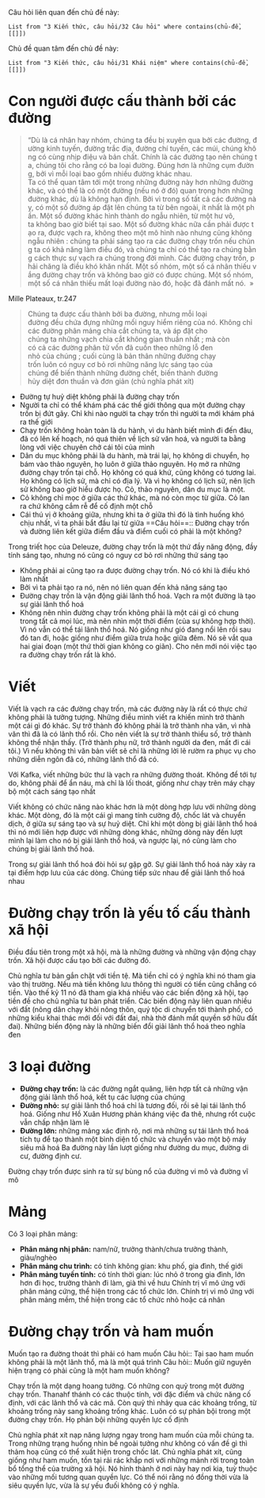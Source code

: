 Câu hỏi liên quan đến chủ đề này:
```dataview
List from "3 Kiến thức, câu hỏi/32 Câu hỏi" where contains(chủ-đề,[[]]) 
```

Chủ đề quan tâm đến chủ đề này:
```dataview
List from "3 Kiến thức, câu hỏi/31 Khái niệm" where contains(chủ-đề,[[]]) 
```

# Con người được cấu thành bởi các đường
>“Dù là cá nhân hay nhóm, chúng ta đều bị xuyên qua bởi các đường, đường kinh tuyến, đường trắc địa, đường chí tuyến, các múi, chúng không có cùng nhịp điệu và bản chất. Chính là các đường tạo nên chúng ta, chúng tôi cho rằng có ba loại đường. Đúng hơn là những cụm đường, bởi vì mỗi loại bao gồm nhiều đường khác nhau. Ta có thể quan tâm tới một trong những đường này hơn những đường khác, và có thể là có một đường (nếu nó ở đó) quan trọng hơn những đường khác, dù là không hạn định. Bởi vì trong số tất cả các đường này, có một số đường áp đặt lên chúng ta từ bên ngoài, ít nhất là một phần. Một số đường khác hình thành do ngẫu nhiên, từ một hư vô, ta không bao giờ biết tại sao. Một số đường khác nữa cần phải được tạo ra, được vạch ra, không theo một mô hình nào nhưng cũng không ngẫu nhiên : chúng ta phải sáng tạo ra các đường chạy trốn nếu chúng ta có khả năng làm điều đó, và chúng ta chỉ có thể tạo ra chúng bằng cách thực sự vạch ra chúng trong đời mình. Các đường chạy trốn, phải chăng là điều khó khăn nhất. Một số nhóm, một số cá nhân thiếu vắng đường chạy trốn và không bao giờ có được chúng. Một số nhóm, một số cá nhân thiếu mất loại đường nào đó, hoặc đã đánh mất nó.  »​

Mille Plateaux, tr.247
>Chúng ta được cấu thành bởi ba đường, nhưng mỗi loại đường đều chứa đựng những mối nguy hiểm riêng của nó. Không chỉ các đường phân mảng chia cắt chúng ta, và áp đặt cho chúng ta những vạch chia cắt không gian thuần nhất ; mà còn có cả các đường phân tử vốn đã cuốn theo những lỗ đen nhỏ của chúng ; cuối cùng là bản thân những đường chạy trốn luôn có nguy cơ bỏ rơi những năng lực sáng tạo của chúng để biến thành những đường chết, biến thành đường hủy diệt đơn thuần và đơn giản (chủ nghĩa phát xít)

- Đường tự huỷ diệt không phải là đường chạy trốn
- Người ta chỉ có thể khám phá các thế giới thông qua một đường chạy trốn bị đứt gãy. Chỉ khi nào người ta chạy trốn thì người ta mới khám phá ra thế giới
- Chạy trốn không hoàn toàn là du hành, vì du hành biết mình đi đến đâu, đã có lên kế hoạch, nó quá thiên về lịch sử văn hoá, và người ta bằng lòng với việc chuyên chở cái tôi của mình
- Dân du mục không phải là du hành, mà trái lại, họ không di chuyển, họ bám vào thảo nguyên, họ luôn ở giữa thảo nguyên. Họ mở ra những đường chạy trốn tại chỗ. Họ không có quá khứ, cũng không có tương lai. Họ không có lịch sử, mà chỉ có địa lý. Và vì họ không có lịch sử, nên lịch sử không bao giờ hiểu được họ. Cỏ, thảo nguyên, dân du mục là một.
- Cỏ không chỉ mọc ở giữa các thứ khác, mà nó còn mọc từ giữa. Cỏ lan ra chứ không cắm rễ để cố định một chỗ
- Cái thú vị ở khoảng giữa, nhưng khi ta ở giữa thì đó là tình huống khó chịu nhất, vì ta phải bắt đầu lại từ giữa
==Câu hỏi==:: Đường chạy trốn và đường liên kết giữa điểm đầu và điểm cuối có phải là một không?

Trong triết học của Deleuze, đường chạy trốn là một thứ đầy năng động, đầy tính sáng tạo, nhưng nó cũng có nguy cơ bỏ rơi những thứ sáng tạo


- Không phải ai cũng tạo ra được đường chạy trốn. Nó có khi là điều khó làm nhất
- Bởi vì ta phải tạo ra nó, nên nó liên quan đến khả năng sáng tạo
- Đường chạy trốn là vận động giải lãnh thổ hoá. Vạch ra một đường là tạo sự giải lãnh thổ hoá
- Không nên nhìn đường chạy trốn không phải là một cái gì có chung trong tất cả mọi lúc, mà nên nhìn một thời điểm (của sự không hợp thời). Vì nó vẫn có thể tái lãnh thổ hoá. Nó giống như gió đang nổi lên rồi sau đó tan đi, hoặc giống như điểm giữa trưa hoặc giữa đêm. Nó sẽ vắt qua hai giai đoạn (một thứ thời gian không co giãn). Cho nên mới nói việc tạo ra đường chạy trốn rất là khó.
# Viết
Viết là vạch ra các đường chạy trốn, mà các đường này là rất có thực chứ không phải là tưởng tượng. Những điều mình viết ra khiến mình trở thành một cái gì đó khác. Sự trở thành đó không phải là trở thành nha văn, vì nhà văn thì đã là có lãnh thổ rồi. Cho nên viết là sự trở thành thiểu số, trở thành không thể nhận thấy. (Trở thành phụ nữ, trở thành người da đen, mất đi cái tôi.) Vì nếu không thì văn bản viết sẽ chỉ là những lời lẽ rườm ra phục vụ cho những diễn ngôn đã có, những lãnh thổ đã có.

Với Kafka, viết những bức thư là vạch ra những đường thoát. Không để tới tự do, không phải để ẩn náu, mà chỉ là lối thoát, giống như chạy trên máy chạy bộ một cách sáng tạo nhất

Viết không có chức năng nào khác hơn là một dòng hợp lưu với những dòng khác. Một dòng, đó là một cái gì mang tính cường độ, chốc lát và chuyển dịch, ở giữa sự sáng tạo và sự huỷ diệt. Chỉ khi một dòng bị giải lãnh thổ hoá thì nó mới liên hợp được với những dòng khác, những dòng này đến lượt mình lại làm cho nó bị giải lãnh thổ hoá, và ngược lại, nó cũng làm cho chúng bị giải lãnh thổ hoá.

Trong sự giải lãnh thổ hoá đòi hỏi sự gặp gỡ. Sự giải lãnh thổ hoá này xảy ra tại điểm hợp lưu của các dòng. Chúng tiếp sức nhau để giải lãnh thổ hoá nhau

# Đường chạy trốn là yếu tố cấu thành xã hội
Điều đầu tiên trong một xã hội, mà là những đường và những vận động chạy trốn. Xã hội được cấu tạo bởi các đường đó.

Chủ nghĩa tư bản gắn chặt với tiền tệ. Mà tiền chỉ có ý nghĩa khi nó tham gia vào thị trường. Nếu mà tiền không lưu thông thì người có tiền cũng chẳng có tiền. Vào thế kỷ 11 nó đã tham gia khá nhiều vào các biến động xã hội, tạo tiền đề cho chủ nghĩa tư bản phát triển. Các biến động này liên quan nhiều với đất (nông dân chạy khỏi nông thôn, quý tộc di chuyển tới thành phố, có những kiểu khai thác mới đối với đất đai, nhà thờ đánh mất quyền sở hữu đất đai). Những biến động này là những biến đổi giải lãnh thổ hoá theo nghĩa đen

# 3 loại đường
- **Đường chạy trốn:** là các đường ngắt quãng, liên hợp tất cả những vận động giải lãnh thổ hoá, kết tụ các lượng của chúng
- **Đường nhỏ:** sự giải lãnh thổ hoá chỉ là tương đối, rồi sẽ lại tái lãnh thổ hoá. Giống như Hồ Xuân Hương phản kháng việc đa thê, nhưng rốt cuộc vẫn chấp nhận làm lẽ
- **Đường lớn:** những mảng xác định rõ, nơi mà những sự tái lãnh thổ hoá tích tụ để tạo thành một bình diện tổ chức và chuyển vào một bộ máy siêu mã hoá
Ba đường này lần lượt giống như đường du mục, đường di cư, đường định cư. 

Đường chạy trốn được sinh ra từ sự bùng nổ của đường vi mô và đường vĩ mô

# Mảng
Có 3 loại phân mảng:
- **Phân mảng nhị phân:** nam/nữ, trưởng thành/chưa trưởng thành, giàu/nghèo
- **Phân mảng chu trình:** có tính không gian: khu phố, gia đình, thế giới
- **Phân mảng tuyến tính:** có tính thời gian: lúc nhỏ ở trong gia đình, lớn hơn đi học, trưởng thành đi làm, già thì về hưu
Chính trị vĩ mô ứng với phân mảng cứng, thể hiện trong các tổ chức lớn. Chính trị vi mô ứng với phân mảng mềm, thể hiện trong các tổ chức nhỏ hoặc cá nhân 

# Đường chạy trốn và ham muốn
Muốn tạo ra đường thoát thì phải có ham muốn
Câu hỏi:: Tại sao ham muốn không phải là một lãnh thổ, mà là một quá trình
Câu hỏi:: Muốn giữ nguyên hiện trạng có phải cũng là một ham muốn không?

Chạy trốn là một dạng hoang tưởng. Có những con quỷ trong một đường chạy trốn. Thanahf thánh có các thuộc tính, với đặc điểm và chức năng cố định, với các lãnh thổ và các mã. Còn quỷ thì nhảy qua các khoảng trống, từ khoảng trống này sang khoảng trống khác. 
Luôn có sự phản bội trong một đường chạy trốn. Họ phản bội những quyền lực cố định 

Chủ nghĩa phát xít nạp năng lượng ngay trong ham muốn của mỗi chúng ta. Trong những trạng huống nhìn bề ngoài tưởng như không có vấn đề gì thì thảm hoạ cũng có thể xuất hiện trong chốc lát. Chủ nghĩa phát xít, cũng giống như ham muốn, tồn tại rải rác khắp nơi với những mảnh rời trong toàn bổ tổng thể của trường xã hội. Nó hình thành ở nơi này hay nơi kia, tuỳ thuộc vào những mối tương quan quyền lực. Có thể nói rằng nó đồng thời vừa là siêu quyền lực, vừa là sự yếu đuối không có ý nghĩa.
